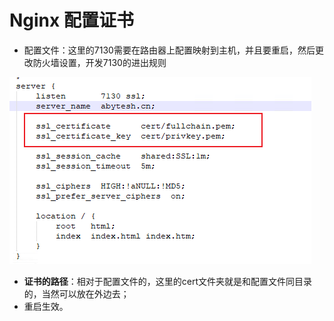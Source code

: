 # Nginx 配置证书

- 配置文件：这里的7130需要在路由器上配置映射到主机，并且要重启，然后更改防火墙设置，开发7130的进出规则

![](image/image_xsZ7NwaAq2.png)

- **证书的路径**：相对于配置文件的，这里的cert文件夹就是和配置文件同目录的，当然可以放在外边去；
- 重启生效。
